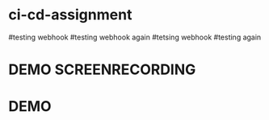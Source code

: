 # ci-cd-assignment
#testing webhook
#testing webhook again
#tetsing webhook
#testing again
# DEMO SCREENRECORDING
# DEMO
